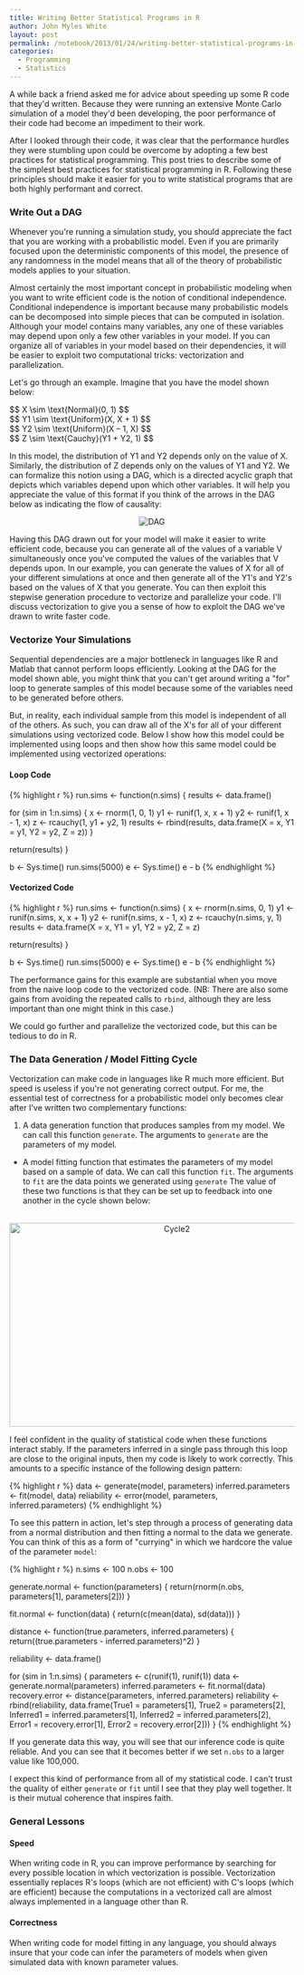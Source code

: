 ```yaml
---
title: Writing Better Statistical Programs in R
author: John Myles White
layout: post
permalink: /notebook/2013/01/24/writing-better-statistical-programs-in-r/
categories:
  - Programming
  - Statistics
---
```


A while back a friend asked me for advice about speeding up some R code that they'd written. Because they were running an extensive Monte Carlo simulation of a model they'd been developing, the poor performance of their code had become an impediment to their work.

After I looked through their code, it was clear that the performance hurdles they were stumbling upon could be overcome by adopting a few best practices for statistical programming. This post tries to describe some of the simplest best practices for statistical programming in R. Following these principles should make it easier for you to write statistical programs that are both highly performant and correct.

### Write Out a DAG

Whenever you're running a simulation study, you should appreciate the fact that you are working with a probabilistic model. Even if you are primarily focused upon the deterministic components of this model, the presence of any randomness in the model means that all of the theory of probabilistic models applies to your situation.

Almost certainly the most important concept in probabilistic modeling when you want to write efficient code is the notion of conditional independence. Conditional independence is important because many probabilistic models can be decomposed into simple pieces that can be computed in isolation. Although your model contains many variables, any one of these variables may depend upon only a few other variables in your model. If you can organize all of variables in your model based on their dependencies, it will be easier to exploit two computational tricks: vectorization and parallelization.

Let's go through an example. Imagine that you have the model shown below:

<div class="well">
$$  
X \sim \text{Normal}(0, 1)  
$$
</div>

<div class="well">
$$  
Y1 \sim \text{Uniform}(X, X + 1)  
$$
</div>

<div class="well">
$$  
Y2 \sim \text{Uniform}(X &#8211; 1, X)  
$$
</div>

<div class="well">
$$  
Z \sim \text{Cauchy}(Y1 + Y2, 1)  
$$
</div>

In this model, the distribution of Y1 and Y2 depends only on the value of X. Similarly, the distribution of Z depends only on the values of Y1 and Y2. We can formalize this notion using a DAG, which is a directed acyclic graph that depicts which variables depend upon which other variables. It will help you appreciate the value of this format if you think of the arrows in the DAG below as indicating the flow of causality:

<center>
  <img src="http://www.johnmyleswhite.com/notebook/wp-content/uploads/2013/01/dag.png"
       alt="DAG" />
</center>

Having this DAG drawn out for your model will make it easier to write efficient code, because you can generate all of the values of a variable V simultaneously once you've computed the values of the variables that V depends upon. In our example, you can generate the values of X for all of your different simulations at once and then generate all of the Y1's and Y2's based on the values of X that you generate. You can then exploit this stepwise generation procedure to vectorize and parallelize your code. I'll discuss vectorization to give you a sense of how to exploit the DAG we've drawn to write faster code.

### Vectorize Your Simulations

Sequential dependencies are a major bottleneck in languages like R and Matlab that cannot perform loops efficiently. Looking at the DAG for the model shown able, you might think that you can't get around writing a "for" loop to generate samples of this model because some of the variables need to be generated before others.

But, in reality, each individual sample from this model is independent of all of the others. As such, you can draw all of the X's for all of your different simulations using vectorized code. Below I show how this model could be implemented using loops and then show how this same model could be implemented using vectorized operations:

#### Loop Code

{% highlight r %}
run.sims <- function(n.sims)
{
  results <- data.frame()
 
  for (sim in 1:n.sims)
  {
    x <- rnorm(1, 0, 1)
    y1 <- runif(1, x, x + 1)
    y2 <- runif(1, x - 1, x)
    z <- rcauchy(1, y1 + y2, 1)
    results <- rbind(results, data.frame(X = x, Y1 = y1, Y2 = y2, Z = z))
  }
 
  return(results)
}
 
b <- Sys.time()
run.sims(5000)
e <- Sys.time()
e - b
{% endhighlight %}

#### Vectorized Code

{% highlight r %}
run.sims <- function(n.sims)
{
  x <- rnorm(n.sims, 0, 1)
  y1 <- runif(n.sims, x, x + 1)
  y2 <- runif(n.sims, x - 1, x)
  z <- rcauchy(n.sims, y, 1)
  results <- data.frame(X = x, Y1 = y1, Y2 = y2, Z = z)
 
  return(results)
}
 
b <- Sys.time()
run.sims(5000)
e <- Sys.time()
e - b
{% endhighlight %}

The performance gains for this example are substantial when you move from the naive loop code to the vectorized code. (NB: There are also some gains from avoiding the repeated calls to `rbind`, although they are less important than one might think in this case.)

We could go further and parallelize the vectorized code, but this can be tedious to do in R.

### The Data Generation / Model Fitting Cycle

Vectorization can make code in languages like R much more efficient. But speed is useless if you're not generating correct output. For me, the essential test of correctness for a probabilistic model only becomes clear after I've written two complementary functions:

1.  A data generation function that produces samples from my model. We can call this function `generate`. The arguments to `generate` are the parameters of my model.
  
*   A model fitting function that estimates the parameters of my model based on a sample of data. We can call this function `fit`. The arguments to `fit` are the data points we generated using `generate`</ol> 
The value of these two functions is that they can be set up to feedback into one another in the cycle shown below:

<center>
  <br /> <img src="http://www.johnmyleswhite.com/notebook/wp-content/uploads/2013/01/cycle2.png" alt="Cycle2" title="cycle2.png" border="0" width="576" height="360" /><br />
</center>

I feel confident in the quality of statistical code when these functions interact stably. If the parameters inferred in a single pass through this loop are close to the original inputs, then my code is likely to work correctly. This amounts to a specific instance of the following design pattern:

{% highlight r %}
data <- generate(model, parameters)
inferred.parameters <- fit(model, data)
reliability <- error(model, parameters, inferred.parameters)
{% endhighlight %}

To see this pattern in action, let's step through a process of generating data from a normal distribution and then fitting a normal to the data we generate. You can think of this as a form of "currying" in which we hardcore the value of the parameter `model`:

{% highlight r %}
n.sims <- 100
n.obs <- 100
 
generate.normal <- function(parameters)
{
  return(rnorm(n.obs, parameters[1], parameters[2]))
}
 
fit.normal <- function(data)
{
  return(c(mean(data), sd(data)))
}
 
distance <- function(true.parameters, inferred.parameters)
{
  return((true.parameters - inferred.parameters)^2)
}
 
reliability <- data.frame()
 
for (sim in 1:n.sims)
{
  parameters <- c(runif(1), runif(1))
  data <- generate.normal(parameters)
  inferred.parameters <- fit.normal(data)
  recovery.error <- distance(parameters, inferred.parameters)
  reliability <- rbind(reliability,
                     data.frame(True1 = parameters[1],
                              True2 = parameters[2],
                              Inferred1 = inferred.parameters[1],
                              Inferred2 = inferred.parameters[2],
                      Error1 = recovery.error[1],
                      Error2 = recovery.error[2]))
}
{% endhighlight %}

If you generate data this way, you will see that our inference code is quite reliable. And you can see that it becomes better if we set `n.obs` to a larger value like 100,000.

I expect this kind of performance from all of my statistical code. I can't trust the quality of either `generate` or `fit` until I see that they play well together. It is their mutual coherence that inspires faith.

### General Lessons

#### Speed

When writing code in R, you can improve performance by searching for every possible location in which vectorization is possible. Vectorization essentially replaces R's loops (which are not efficient) with C's loops (which are efficient) because the computations in a vectorized call are almost always implemented in a language other than R.

#### Correctness

When writing code for model fitting in any language, you should always insure that your code can infer the parameters of models when given simulated data with known parameter values.
